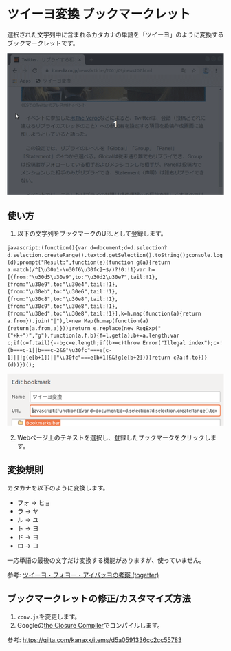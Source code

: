 # ツイーヨ変換 ブックマークレット

選択された文字列中に含まれるカタカナの単語を「ツイーヨ」のように変換するブックマークレットです。

![使い方](usage.gif)

## 使い方

1. 以下の文字列をブックマークのURLとして登録します。

``javascript:(function(){var d=document;d=d.selection?d.selection.createRange().text:d.getSelection().toString();console.log(d);prompt("Result:",function(e){function g(a){return a.match(/^[\u30a1-\u30f6\u30fc]+$/)?!0:!1}var h=[{from:"\u30d5\u30a9",to:"\u30d2\u30e7",tail:!1},{from:"\u30e9",to:"\u30e4",tail:!1},{from:"\u30eb",to:"\u30e6",tail:!1},{from:"\u30c8",to:"\u30e8",tail:!1},{from:"\u30c9",to:"\u30e8",tail:!1},{from:"\u30ed",to:"\u30e8",tail:!1}],k=h.map(function(a){return a.from}).join("|"),l=new Map(h.map(function(a){return[a.from,a]}));return e.replace(new RegExp("("+k+")","g"),function(a,f,b){f=l.get(a);b+=a.length;var c;if(c=f.tail){--b;c=e.length;if(b>=c)throw Error("Illegal index");c=!(b===c-1||b===c-2&&"\u30fc"===e[c-1]||!g(e[b+1])||"\u30fc"===e[b+1]&&!g(e[b+2]))}return c?a:f.to})}(d))})();``

![bookmarklet](bookmarklet.png)

2. Webページ上のテキストを選択し、登録したブックマークをクリックします。

## 変換規則

カタカナを以下のように変換します。

* フォ → ヒョ
* ラ → ヤ
* ル → ユ
* ト → ヨ
* ド → ヨ
* ロ → ヨ

一応単語の最後の文字だけ変換する機能がありますが、使っていません。

参考: [ツイーヨ・フォヨー・アイパッヨの考察 (togetter)](https://togetter.com/li/532043)

## ブックマークレットの修正/カスタマイズ方法

1. ``conv.js``を変更します。
2. Googleの[the Closure Compiler](https://developers.google.com/closure/compiler/docs/gettingstarted_ui)でコンパイルします。

参考: https://qiita.com/kanaxx/items/d5a0591336cc2cc55783
